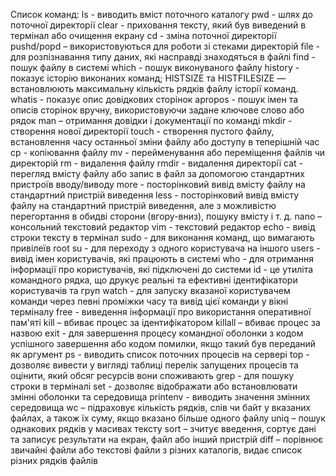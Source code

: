Список команд:
ls - виводить вміст поточного каталогу
pwd - шлях до поточної директорії
clear - приховання тексту, який був виведений в термінал або очищення екрану
cd - зміна поточної директорії
pushd/popd – використовуються для роботи зі стеками директорій
file - для розпізнавання типу даних, які насправді знаходяться в файлі
find - пошук файлу в системі
which - пошук виконуваного файлу
history  - показує історію виконаних команд; HISTSIZE та HISTFILESIZE — встановлюють максимальну кількість рядків файлу історії команд.
whatis - показує опис довідкових сторінок
apropos - пошук імен та описів сторінок вручну, використовуючи задане ключове слово або рядок
man – отримання довідки і документації по команді
mkdir - створення нової директорії
touch - створення пустого файлу, встановлення часу останньої зміни файлу або доступу в теперішній час
cp - копіювання файлу
mv - перейменування або переміщення файлів чи директорій
rm - видалення файлу
rmdir - видалення директорії
cat - перегляд вмісту файлу або запис в файл за допомогою  стандартних пристроїв вводу/виводу
more - посторінковий вивід вмісту файлу на стандартний пристрій виведення
less - посторінковий вивід вмісту файлу на стандартний пристрій виведення, але з можливістю перегортання в обидві сторони (вгору-вниз), пошуку вмісту і т. д.
nano – консольний текстовий редактор
vim - текстовий редактор
echo - вивід строки тексту в термінал
sudo - для виконання команд, що вимагають привілеїв root
su - для переходу з одного користувача на іншого
users - вивід імен користувачів, які працюють в системі
who - для отримання інформації про користувачів, які підключені до системи
id - це утиліта командного рядка, що друкує реальні та ефективні ідентифікатори користувачів та груп
watch - для запуску вказаної користувачем команди через певні проміжки часу та  вивід цієї команди у вікні терміналу
free - виведення інформації про використання оперативної пам'яті
kill – вбиває процес за ідентифікатором
killall – вбиває процес за назвою
exit - для завершення процесу командної оболонки з кодом успішного завершення або кодом помилки, якщо такий був переданий як аргумент
ps - виводить список поточних процесів на сервері
top - дозволяє вивести у вигляді таблиці перелік запущених процесів та оцінити, який обсяг ресурсів вони споживають
grep - для пошуку строки в терміналі
set - дозволяє відображати або встановлювати змінні оболонки та середовища
printenv - виводить значення змінних середовища
wc – підраховує кількість рядків, слів чи байт у вказаних файлах, а також їх суму, якщо вказано більше одного файлу
uniq – пошук однакових рядків у масивах тексту
sort – зчитує введення, сортує дані та записує результати на екран, файл або інший пристрій
diff – порівнює звичайні файли або текстові файли з різних каталогів, видає список різних рядків файлів
